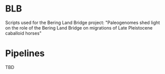 # BLB
Scripts used for the Bering Land Bridge project:
"Paleogenomes shed light on the role of the Bering Land Bridge on migrations of Late Pleistocene caballoid horses" 

# Pipelines
TBD
